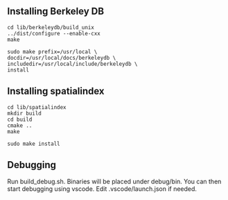## Installing Berkeley DB

    cd lib/berkeleydb/build_unix
    ../dist/configure --enable-cxx
    make

    sudo make prefix=/usr/local \
    docdir=/usr/local/docs/berkeleydb \
    includedir=/usr/local/include/berkeleydb \
    install

## Installing spatialindex

    cd lib/spatialindex
    mkdir build
    cd build
    cmake ..
    make

    sudo make install

## Debugging

Run build_debug.sh. Binaries will be placed under debug/bin. 
You can then start debugging using vscode. Edit .vscode/launch.json if needed.